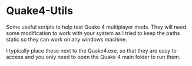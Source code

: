 # Quake4-Utils
Some useful scripts to help test Quake 4 multiplayer mods. They will need some modification to work with your system as I tried to keep the paths static so they can work on any windows machine.

I typically place these next to the Quake4.exe, so that they are easy to access and you only need to open the Quake 4 main folder to run them.

